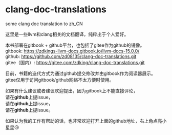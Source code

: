 # clang-doc-translations
some clang doc translation to zh_CN

这里是一些llvm和clang相关的文档翻译，纯粹出于个人爱好。 

本书部署在gitbook + github平台，也包括了gitee作为github的镜像。  
gitbook: <https://zdkings-llvm-docs.gitbook.io/llvm-docs-15.0.0/>  
github: <https://github.com/zd08135/clang-doc-translations.git>    
gitee（国内）: <https://gitee.com/zdking/clang-doc-translations.git>

目前，书籍的迭代方式为通过github提交修改并由gitbook作为阅读器展示。  
gitee仅用于访问gitbook/github网络不太方便时使用。

如果有什么建议或者建议欢迎提出，因为gitbook上不能直接评论，  
请在**github**上提issue，    
请在**github**上提issue，  
请在**github**上提issue。  

如果认为我的工作有帮助的话，也非常欢迎打开上面的github地址，右上角点亮小星星:kissing_heart:  
